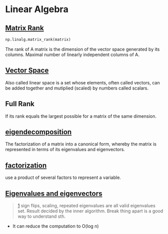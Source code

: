 # Linear Algebra
## [Matrix Rank](https://en.wikipedia.org/wiki/Rank_(linear_algebra))
```python
np.linalg.matrix_rank(matrix)
```
The rank of A matrix is the dimension of the vector space generated by its columns.
Maximal number of linearly independent columns of A.
## [Vector Space](https://en.wikipedia.org/wiki/Vector_space)
Also called linear space is a set whose elements, often called vectors, can be added together and mutiplied (scaled) by numbers called scalars.
## Full Rank
If its rank equals the largest possible for a matrix of the same dimension.
## [eigendecomposition](https://en.wikipedia.org/wiki/Eigendecomposition_of_a_matrix)
The factorization of a matrix into a canonical form, whereby the matrix is represented in terms of its eigenvalues and eigenvectors.
## [factorization](https://en.wikipedia.org/wiki/Factorization)
use a product of several factors to represent a variable.
## [Eigenvalues and eigenvectors](https://en.wikipedia.org/wiki/Eigenvalues_and_eigenvectors)
> [1](https://www.youtube.com/watch?v=KTKAp9Q3yWg)
sign flips, scaling, repeated eigenvalues are all valid eigenvalues set.
Result decided by the inner algorithm.
Break thing apart is a good way to understand sth.
- It can reduce the computation to O(log n)
